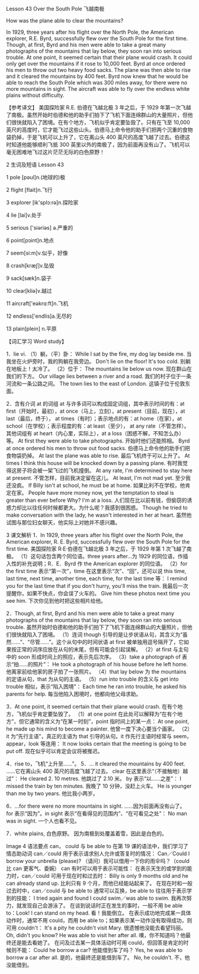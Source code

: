 Lesson 43 Over the South Pole 飞越南极

How was the plane able to clear the mountains?

In 1929, three years after his flight over the North Pole, the American
explorer, R.E. Byrd, successfully flew over the South Pole for the first time. Though, at first, Byrd and his men were able to take a great many photographs of the mountains that lay below, they soon ran into serious trouble. At one point, it seemed certain that their plane would crash. It could only get over the mountains if it rose to 10,000 feet. Byrd at once ordered his men to throw out two heavy food sacks. The plane was then able to rise and it cleared the mountains by 400 feet. Byrd now knew that he would be able to reach the South Pole which was 300 miles away, for there were no more mountains in sight. The aircraft was able to fly over the endless white plains without difficulty.

【参考译文】
美国探险家 R.E. 伯德在飞越北极 3 年之后，于 1929 年第一次飞越了南极。虽然开始时伯德和他的助手们拍下了飞机下面连绵群山的大量照片，但他们很快就陷入了困境。在有个地方，飞机似乎肯定要坠毁了。只有在飞至 10,000 英尺的高度时，它才能飞过这些山头。伯德马上命令他的助手们把两个沉重的食物袋扔掉，于是飞机可以上升了，它在离山头 400 英尺的高度飞越了过去。伯德这时知道他能够顺利飞抵 300 英里以外的南极了，因为前面再没有山了。飞机可以毫无困难地飞过这片茫茫无际的白色原野！

2
生词及短语
Lesson 43

1 pole [pəul]n.(地球的)极

2 flight [flait]n.飞行

3 explorer [ik'splɔ:rə]n.探险家

4 lie [lai]v.处于

5 serious ['siəriəs] a.严重的

6 point[pɔint]n.地点

7 seem[si:m]v.似乎，好像

8 crash[kræʃ]v.坠毁

9 sack[sæk]n.袋子

10 clear[kliə]v.越过

11 aircraft['eəkrɑ:ft]n.飞机

12 endless['endlis]a.无尽的

13 plain[plein] n.平原

【词汇学习 Word study】

1．lie vi.
（1）躺，（平）卧：
While I sat by the fire, my dog lay beside me.
当我坐在火炉旁时，我的狗躺在我旁边。
Don't lie on the floor! It's too cold.
别躺在地板上！太冷了。
（2）位于：
The mountains lie below us now.
现在群山在我们的下方。
Our village lies between a river and a road.
我们的村子位于一条河流和一条公路之间。
The town lies to the east of London.
这镇子位于伦敦东面。

2．含有介词 at 的词组
at 与许多词可以构成固定词组，其中表示时间的有：at first（开始时，最初），at once（马上，立刻），at present（目前，现在），at last（最后，终于）， at times（有时）；表示地点的有：at home（在家），at school（在学校）；表示程度的有：at least（至少）， at any rate（不管怎样）。其他词组有 at heart（内心里，实际上），at a loss（困惑不解，不知怎么办）等。
At first they were able to take photographs.
开始时他们还能照相。
Byrd at once ordered his men to throw out food sacks.
伯德马上命令他的助手们把食物袋扔掉。
At last the plane was able to rise.
最后飞机终于可以上升了。
At times I think this house will be knocked down by a passing plane.
有时我觉得这房子将会被一架飞过的飞机撞倒。
At any rate, I'm determined to stay here at present.
不管怎样，目前我决定留在这儿。
At least, I'm not mad yet.
至少我还没疯。
If Billy isn't at school, he must be at home.
如果比利不在学校，他肯定在家。
People have more money now, yet the temptation to steal is greater than ever before Why? I'm at a loss.
人们现在比以前有钱，但偷窃的诱惑力却比以往任何时候都更大。为什么呢？我感到很困惑。
Though he tried to make conversation with the lady, he wasn't interested in her at heart.
虽然他试图与那位妇女聊天，他实际上对她并不感兴趣。

3
课文解析
1．In 1929, three years after his flight over the North Pole, the American explorer, R. E. Byrd, successfully flew over the South Pole for the first time. 美国探险家 R·E·伯德在飞越北极 3 年之后，于 1929 年第 1 次飞越了南极。
（1）这句话包含两个同位语。three years after…为 1929 的同位语，作插入性的补充说明；R．E．Byrd 作 the American explorer 的同位语。
（2）for the first time 表示“第一次”，time 在这里表示“次”、“回”，还可以说 this time, last time, next time, another time, each time, for the last time 等：
I remind you for the last time that if you don't hurry, you'll miss the train.
我最后一次提醒你，如果不快点，你会误了火车的。
Give him these photos next time you see him.
下次你见到他时把这些相片给他。

2．Though, at first, Byrd and his men were able to take a great many photographs of the mountains that lay below, they soon ran into serious trouble. 虽然开始时伯德和他的助手们拍下了飞机下面连绵群山的大量照片，但他们很快就陷入了困境。
（1）连词 though 引导的是让步状语从句，其含义为“虽然……”、“尽管……”。这个从句中的时间状语 at first 被单独用逗号隔开了，它如果按正常的词序应放在从句的末尾，但有可能会引起误解。
（2）at first 与主句中的 soon 形成时间上的照应，表示先后次序。
（3）take a photograph of 表示“拍……的照片”：
He took a photograph of his house before he left home.
他离家前给他家的房子拍了一张照片。
（4）that lay below 为 the mountains 的定语从句，that 为从句的主语。
（5）run into trouble 的含义与 get into trouble 相似，表示“陷入困境”：
Each time he ran into trouble, he asked his parents for help.
每当他陷入困境时，他都向他父母求助。

3．At one point, it seemed certain that their plane would crash. 在有个地方，飞机似乎肯定要坠毁了。
（1）at one point 在此处可以解释为“在有个地方”，但它通常的含义为“在某一时刻”，point 指时间上的某一点：
At one point, he made up his mind to become a painter.
他曾一度下决心要当个画家。
（2）it 为“先行主语”，真正的主语为 that 引导的从句。it 作先行主语时经常与 seem，appear，look 等连用：
It now looks certain that the meeting is going to be put off.
现在似乎可以肯定会议将被推迟。

4．rise to，飞机“上升至……”。
5．… it cleared the mountains by 400 feet. ……它在离山头 400 英尺的高度飞越了过去。
clear 在这里表示“（不接触地）越过”：
He cleared 2. 10 metres.
他跳过了 2.10 米。
by 表示“以……之差”：
I missed the train by ten minutes.
我晚了 10 分钟，没赶上火车。
He is younger than me by two years.
他比我小两岁。

6．…for there were no more mountains in sight. ……因为前面再没有山了。
for 表示“因为”。in sight 表示“在看得见的范围内”、“在可看见之处”：
No man was in sight.
一个人也看不见。

7．white plains, 白色原野。
因为南极到处覆盖着雪，因此是白色的。

Image
4
语法要点
can， could 与 be able to
在第 19 课的语法中，我们学习了情态助动词 can／could 用于表示请求别人允许或答复时的情况：
Can／Could I borrow your unbrella (please)?
（请问）我可以借用一下你的雨伞吗？（could 比 can 更客气、委婉）
can 有时可以用于表示可能性：
在表示天生的或学到的能力时，can／could 可用于现在时和过去时：
Billy is only 9 months old and he can already stand up. 比利只有 9 个月，而他已经能站起来了。
在现在时和一般过去时中，can／could 与 be able to 通常可以互换，be able to 往往用于表示学到的技能：
I tried again and found I could swim／was able to swim. 我再次努力，就发现自己会游泳了。
在谈到说话时正在发生的事时，一般不用 be able to：Look! I can stand on my head.
看！我能倒立。
在表示成功地完成某一具体动作时，通常不用 could，而用 be able to；如果表示某一动作没有取得成功，则可用 couldn't：
It's a pity he couldn't visit Mary.
很遗憾他没能去看望玛丽。
Oh, didn't you know? He was able to visit her after all.
噢，你不知道吗？他最终还是能去看她了。
在问及过去某一具体活动时可用 could，但回答是肯定的时候则不能：
Could he borrow a car?
他能借到车了吗？
Yes, he was able to borrow a car after all.
是的，他最终还是能借到车了。
No, he couldn't.
不，他没能借到。
